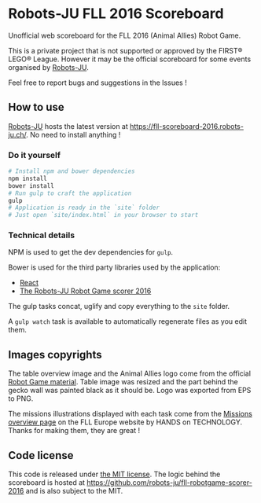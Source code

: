# Robots-JU FLL 2016 Scoreboard

Unofficial web scoreboard for the FLL 2016 (Animal Allies) Robot Game.

This is a private project that is not supported or approved by the FIRST® LEGO® League.
However it may be the official scoreboard for some events organised by [Robots-JU](https://robots-ju.ch/).

Feel free to report bugs and suggestions in the Issues !

## How to use

[Robots-JU](https://robots-ju.ch/) hosts the latest version at <https://fll-scoreboard-2016.robots-ju.ch/>. No need to install anything !

### Do it yourself

```bash
# Install npm and bower dependencies
npm install
bower install
# Run gulp to craft the application
gulp
# Application is ready in the `site` folder
# Just open `site/index.html` in your browser to start
```

### Technical details

NPM is used to get the dev dependencies for `gulp`.

Bower is used for the third party libraries used by the application:

- [React](https://github.com/facebook/react)
- [The Robots-JU Robot Game scorer 2016](https://github.com/robots-ju/fll-robotgame-scorer-2016)

The gulp tasks concat, uglify and copy everything to the `site` folder.

A `gulp watch` task is available to automatically regenerate files as you edit them.

## Images copyrights

The table overview image and the Animal Allies logo come from the official [Robot Game material](http://www.firstlegoleague.org/challenge).
Table image was resized and the part behind the gecko wall was painted black as it should be.
Logo was exported from EPS to PNG.

The missions illustrations displayed with each task come from the [Missions overview page](http://www.first-lego-league.org/en/fll/robot-game/missions.html) on the FLL Europe website by HANDS on TECHNOLOGY.
Thanks for making them, they are great !

## Code license

This code is released under [the MIT license](LICENSE.txt).
The logic behind the scoreboard is hosted at <https://github.com/robots-ju/fll-robotgame-scorer-2016> and is also subject to the MIT.

